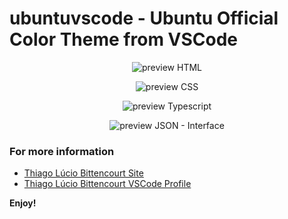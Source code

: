 # ubuntuvscode - Ubuntu Official Color Theme from VSCode

<p align="center">
  <img src="https://thiagolucio.com.br/downloads/ubuntuvscodetheme/ubuntuVscodeHtml.png" alt="preview HTML"/>
</p>
<p align="center">
  <img src="https://thiagolucio.com.br/downloads/ubuntuvscodetheme/UbuntuVscodeCss.png" alt="preview CSS"/>
</p>
<p align="center">
  <img src="https://thiagolucio.com.br/downloads/ubuntuvscodetheme/UbuntuVsCodeTypescript.png" alt="preview Typescript"/>
</p>
<p align="center">
  <img src="https://thiagolucio.com.br/downloads/ubuntuvscodetheme/UbuntuVsCodeJson.png" alt="preview JSON - Interface"/>
</p>


### For more information
* [Thiago Lúcio Bittencourt Site](https://thiagolucio.com.br/)
* [Thiago Lúcio Bittencourt VSCode Profile](https://marketplace.visualstudio.com/manage/publishers/thiagolciobittencourt)

**Enjoy!**

